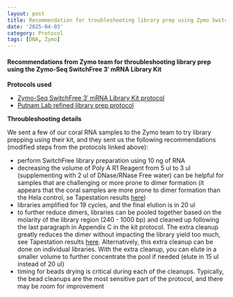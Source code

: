 ```yaml
---
layout: post
title: Recommendation for troubleshooting library prep using Zymo SwitchFree kit
date: '2025-04-03'
category: Protocol
tags: [DNA, Zymo]
---
```


#### Recommendations from Zymo team for throubleshooting library prep using the Zymo-Seq SwitchFree 3′ mRNA Library Kit 

**Protocols used**
- [Zymo-Seq SwitchFree 3′ mRNA Library Kit protocol](https://github.com/FScucchia-LabNotebooks/FScucchia_Putnam_Lab_Notebook/blob/master/protocols/_r3008_r3009__zymo_seq_switchfree_3_mrna_library_kit.pdf)
- [Putnam Lab refined library prep protocol](https://github.com/JillAshey/JillAshey_Putnam_Lab_Notebook/blob/master/_posts/2024-03-29-Zymo-SwitchFree.md)

**Throubleshooting details**

We sent a few of our coral RNA samples to the Zymo team to try library prepping using their kit, and they sent us the following recommendations (modified steps from the protocols linked above):

- perform SwitchFree library preparation using 10 ng of RNA
- decreasing the volume of Poly A R1 Reagent from 5 ul to 3 ul (supplementing with 2 ul of DNase/RNase Free water) can be helpful for samples that are challenging or more prone to dimer formation (it appears that the coral samples are more prone to dimer formation than the Hela control, se Tapestation results [here](https://github.com/FScucchia-LabNotebooks/FScucchia_Putnam_Lab_Notebook/blob/master/docs/2025-04-01_Federica_Mcap%20and%20Pacu%20coral_3'libraries%20with%20human%20Hela%20control.pdf))
- libraries amplified for 19 cycles, and the final elution is in 20 ul
- to further reduce dimers, libraries can be pooled together based on the molarity of the library region (240 - 1000 bp) and cleaned up following the last paragraph in Appendix C in the kit protocol. The extra cleanup greatly reduces the dimer without impacting the library yield too much, see Tapestation results [here](https://github.com/FScucchia-LabNotebooks/FScucchia_Putnam_Lab_Notebook/blob/master/docs/2025-04-01_Federica_Mcap%20and%20Pacu%20library%20pool_before%20and%20after%20extra%200.85x%20cleanup.pdf). Alternatively, this extra cleanup can be done on individual libraries. With the extra cleanup, you can elute in a smaller volume to further concentrate the pool if needed (elute in 15 ul instead of 20 ul)
- timing for beads drying is critical during each of the cleanups. Typically, the bead cleanups are the most sensitive part of the protocol, and there may be room for improvement